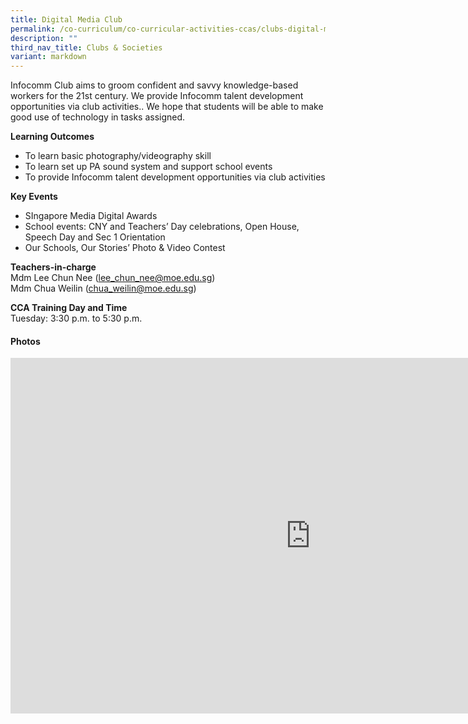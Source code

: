 ```yaml
---
title: Digital Media Club
permalink: /co-curriculum/co-curricular-activities-ccas/clubs-digital-media-club/
description: ""
third_nav_title: Clubs & Societies
variant: markdown
---
```

Infocomm Club aims to groom confident and savvy knowledge-based workers for the 21st century. We provide Infocomm talent development opportunities via club activities.. We hope that students will be able to make good use of technology in tasks assigned.

**Learning Outcomes**  

*   To learn basic photography/videography skill
*   To learn set up PA sound system and support school events
*   To provide Infocomm talent development opportunities via club activities


**Key Events**  

*   SIngapore Media Digital Awards
*   School events: CNY and Teachers’ Day celebrations, Open House, Speech Day and Sec 1 Orientation
*   Our Schools, Our Stories’ Photo &amp; Video Contest

**Teachers-in-charge**  
Mdm Lee Chun Nee (lee_chun_nee@moe.edu.sg)  
Mdm Chua Weilin (chua_weilin@moe.edu.sg)

**CCA Training Day and Time**  
Tuesday: 3:30 p.m. to 5:30 p.m.

#### Photos

<iframe src="https://docs.google.com/presentation/d/e/2PACX-1vS4X8b3otqtF8oKkJt65VWYtbwJDMWZw9jB3hbTyZCWN9rLMyXE89eMdX5qx3qo5bAlkvnPdXH7zV4D/embed?start=false&amp;loop=false&amp;delayms=3000" frameborder="0" width="960" height="569" allowfullscreen="true"></iframe>